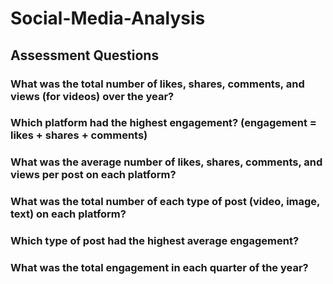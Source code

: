 # Social-Media-Analysis
## Assessment Questions
### What was the total number of likes, shares, comments, and views (for videos) over the year?
### Which platform had the highest engagement? (engagement = likes + shares + comments)
### What was the average number of likes, shares, comments, and views per post on each platform?
### What was the total number of each type of post (video, image, text) on each platform?
### Which type of post had the highest average engagement?
### What was the total engagement in each quarter of the year?
